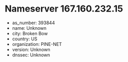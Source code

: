 # Nameserver 167.160.232.15

* as_number: 393844
* name: Unknown
* city: Broken Bow
* country: US
* organization: PINE-NET
* version: Unknown
* dnssec: Unknown
